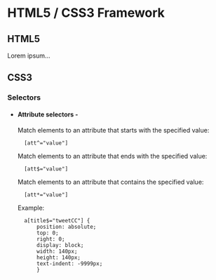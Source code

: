 HTML5 / CSS3 Framework
======================

HTML5
-----

Lorem ipsum...


CSS3
----

### Selectors


* #### Attribute selectors -

    Match elements to an attribute that starts with the specified value:

        [att^="value"] 
  
  
    Match elements to an attribute that ends with the specified value:

        [att$="value"]
  
  
    Match elements to an attribute that contains the specified value:

        [att*="value"]
  
  
    Example:

        a[title$="tweetCC"] {
		    position: absolute;
		    top: 0;
		    right: 0;
		    display: block;
		    width: 140px;
		    height: 140px;
		    text-indent: -9999px;
		    }


